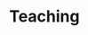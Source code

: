 ---
title: Teaching
summary: My courses
type: landing

cascade:
  - _target:
      kind: page
    params:
      show_breadcrumb: true

sections:
  - block: collection
    id: teaching
    content:
      title: Teaching
      text: I teach courses in various areas of psychology. My goal is to make psychological theories **understandable, applicable, and – ideally – enjoyable**. All courses are designed and taught by me and can be **tailored to universities or organizations**. <p>
        <p>   <a href="mailto:teaching@sebastiansiuda.com" style="font-weight:bold; color:#0a0a23; text-decoration:underline; text-decoration-color:#5DE4AF; text-underline-offset:4px; transition:all 0.3s ease;" onmouseover="this.style.textDecoration='none'; this.style.color='#049668';" onmouseout="this.style.textDecoration='underline'; this.style.color='#0a0a23'; this.style.textDecorationColor='#5DE4AF';"> Get in touch now </a> </p>
      filters:
        folders:
          - teaching
    design:
      view: article-grid
      columns: 2
---